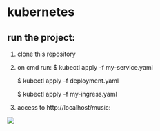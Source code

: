 # kubernetes

## run the project:

1. clone this repository
2. on cmd run: 
   $ kubectl apply -f my-service.yaml
   
   $ kubectl apply -f deployment.yaml
   
   $ kubectl apply -f my-ingress.yaml

3. access to http://localhost/music:

![](C:\Users\a7la_\Desktop\music.jpg)
   
